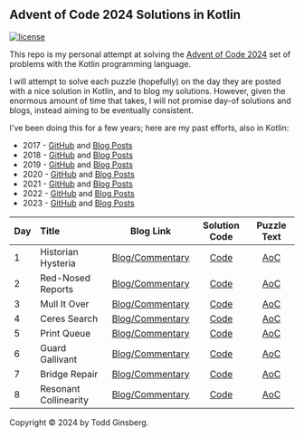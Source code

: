 ## Advent of Code 2024 Solutions in Kotlin

[![license](https://img.shields.io/github/license/tginsberg/advent-2024-kotlin)]()

This repo is my personal attempt at solving the [Advent of Code 2024](http://adventofcode.com/2024) set of problems with
the Kotlin programming language.

I will attempt to solve each puzzle (hopefully) on the day they are posted with a nice solution in 
Kotlin, and to blog my solutions. However, given the enormous amount of time that takes, I will not promise day-of 
solutions and blogs, instead aiming to be eventually consistent. 

I've been doing this for a few years; here are my past efforts, also in Kotlin:

* 2017 - [GitHub](https://github.com/tginsberg/advent-2017-kotlin/)
  and [Blog Posts](https://todd.ginsberg.com/post/advent-of-code/2017/)
* 2018 - [GitHub](https://github.com/tginsberg/advent-2018-kotlin/)
  and [Blog Posts](https://todd.ginsberg.com/post/advent-of-code/2018/)
* 2019 - [GitHub](https://github.com/tginsberg/advent-2019-kotlin/)
  and [Blog Posts](https://todd.ginsberg.com/post/advent-of-code/2019/)
* 2020 - [GitHub](https://github.com/tginsberg/advent-2020-kotlin/)
  and [Blog Posts](https://todd.ginsberg.com/post/advent-of-code/2020/)
* 2021 - [GitHub](https://github.com/tginsberg/advent-2021-kotlin/)
  and [Blog Posts](https://todd.ginsberg.com/post/advent-of-code/2021/)
* 2022 - [GitHub](https://github.com/tginsberg/advent-2022-kotlin/)
  and [Blog Posts](https://todd.ginsberg.com/post/advent-of-code/2022/)
* 2023 - [GitHub](https://github.com/tginsberg/advent-2023-kotlin/)
  and [Blog Posts](https://todd.ginsberg.com/post/advent-of-code/2023/)

| Day | Title                 |                                  Blog Link                                  |                                                   Solution Code                                                    |                Puzzle Text                |
|-----|:----------------------|:---------------------------------------------------------------------------:|:------------------------------------------------------------------------------------------------------------------:|:-----------------------------------------:|
| 1   | Historian Hysteria    | [Blog/Commentary](https://todd.ginsberg.com/post/advent-of-code/2024/day1/) | [Code](https://github.com/tginsberg/advent-2024-kotlin/blob/main/src/main/kotlin/com/ginsberg/advent2024/Day01.kt) | [AoC](http://adventofcode.com/2024/day/1) |
| 2   | Red-Nosed Reports     | [Blog/Commentary](https://todd.ginsberg.com/post/advent-of-code/2024/day2/) | [Code](https://github.com/tginsberg/advent-2024-kotlin/blob/main/src/main/kotlin/com/ginsberg/advent2024/Day02.kt) | [AoC](http://adventofcode.com/2024/day/2) |
| 3   | Mull It Over          | [Blog/Commentary](https://todd.ginsberg.com/post/advent-of-code/2024/day3/) | [Code](https://github.com/tginsberg/advent-2024-kotlin/blob/main/src/main/kotlin/com/ginsberg/advent2024/Day03.kt) | [AoC](http://adventofcode.com/2024/day/3) |
| 4   | Ceres Search          | [Blog/Commentary](https://todd.ginsberg.com/post/advent-of-code/2024/day4/) | [Code](https://github.com/tginsberg/advent-2024-kotlin/blob/main/src/main/kotlin/com/ginsberg/advent2024/Day04.kt) | [AoC](http://adventofcode.com/2024/day/4) |
| 5   | Print Queue           | [Blog/Commentary](https://todd.ginsberg.com/post/advent-of-code/2024/day5/) | [Code](https://github.com/tginsberg/advent-2024-kotlin/blob/main/src/main/kotlin/com/ginsberg/advent2024/Day05.kt) | [AoC](http://adventofcode.com/2024/day/5) |
| 6   | Guard Gallivant       | [Blog/Commentary](https://todd.ginsberg.com/post/advent-of-code/2024/day6/) | [Code](https://github.com/tginsberg/advent-2024-kotlin/blob/main/src/main/kotlin/com/ginsberg/advent2024/Day06.kt) | [AoC](http://adventofcode.com/2024/day/6) |
| 7   | Bridge Repair         | [Blog/Commentary](https://todd.ginsberg.com/post/advent-of-code/2024/day7/) | [Code](https://github.com/tginsberg/advent-2024-kotlin/blob/main/src/main/kotlin/com/ginsberg/advent2024/Day07.kt) | [AoC](http://adventofcode.com/2024/day/7) |
| 8   | Resonant Collinearity | [Blog/Commentary](https://todd.ginsberg.com/post/advent-of-code/2024/day8/) | [Code](https://github.com/tginsberg/advent-2024-kotlin/blob/main/src/main/kotlin/com/ginsberg/advent2024/Day08.kt) | [AoC](http://adventofcode.com/2024/day/8) |

Copyright &copy; 2024 by Todd Ginsberg.
